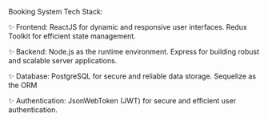Booking System Tech Stack:

✨ Frontend:
ReactJS for dynamic and responsive user interfaces.
Redux Toolkit for efficient state management.

✨ Backend:
Node.js as the runtime environment.
Express for building robust and scalable server applications.

✨ Database:
PostgreSQL for secure and reliable data storage.
Sequelize as the ORM

✨ Authentication:
JsonWebToken (JWT) for secure and efficient user authentication.


